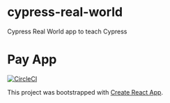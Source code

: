 # cypress-real-world

Cypress Real World app to teach Cypress

# Pay App

[![CircleCI](https://circleci.com/gh/cypress-io/rwa-react.svg?style=svg)](https://circleci.com/gh/cypress-io/rwa-react)

This project was bootstrapped with [Create React App](https://github.com/facebook/create-react-app).
